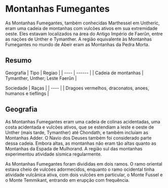 # Montanhas Fumegantes

As Montanhas Fumegantes, também conhecidas Marthessel em Untheric, eram uma cadeia de montanhas com vulcões ativos em sua extremidade oeste. Eles estavam localizados na área do Antigo Império de Faerûn, entre as nações de Unther e Tymanther. A região equivalente às Montanhas Fumegantes no mundo de Abeir eram as Montanhas da Pedra Morta.

## Resumo
Geografia
| Tipo | Regiao |
| ---- | ------ | 
| Cadeia de montanhas | Tymanther, Unther; Leste Faerûn |


Sociedade
| Raças | 
| ---- | 
| Dragoes vermelhos, draconatos, anoes, humanos e tieflings |

## Geografia
As Montanhas Fumegantes eram uma cadeia de colinas acidentadas, uma costa acidentada e vulcões ativos, que se estendiam a leste e oeste de Unther (mais tarde, Tymanther) até Chondath, e também incluíam as Montanhas Adder. O Navio dos Deuses também foi considerado parte dessa cadeia. Embora altas, as montanhas não eram tão altas quanto as Montanhas da Espada de Mulhorand. A região sul das montanhas experimentou atividade sísmica regularmente.

As Montanhas Fumegantes foram divididas em dois ramos. O ramo oriental estava cheio de vulcões adormecidos, enquanto o ramo ocidental tinha atividade vulcânica ativa, com dois vulcões em particular, o Monte Fussel e o Monte Temmikant, entrando em erupção com frequência.